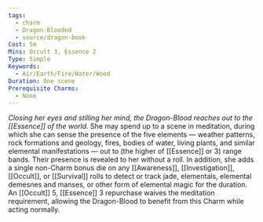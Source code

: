 ```yaml
---
tags:
  - charm
  - Dragon-Blooded
  - source/dragon-book
Cost: 5m
Mins: Occult 3, Essence 2
Type: Simple
Keywords:
  - Air/Earth/Fire/Water/Wood
Duration: One scene
Prerequisite Charms:
  - None
---
```

*Closing her eyes and stilling her mind, the Dragon-Blood reaches out to the [[Essence]] of the world.*
She may spend up to a scene in meditation, during which she can sense the presence of the five elements — weather patterns, rock formations and geology, fires, bodies of water, living plants, and similar elemental manifestations — out to (the higher of [[Essence]] or 3) range bands. Their presence is revealed to her without a roll. In addition, she adds a single non-Charm bonus die on any [[Awareness]], [[Investigation]], [[Occult]], or [[Survival]] rolls to detect or track jade, elementals, elemental demesnes and manses, or other form of elemental magic for the duration. An [[Occult]] 5, [[Essence]] 3 repurchase waives the meditation requirement, allowing the Dragon-Blood to benefit from this Charm while acting normally.
